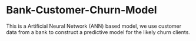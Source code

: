 # Bank-Customer-Churn-Model
This is a Artificial Neural Network (ANN) based model,  we use customer data from a bank to construct a predictive model for the likely churn clients. 
